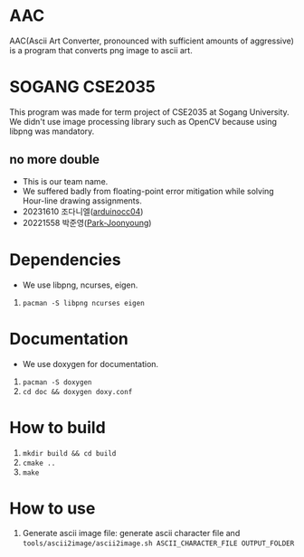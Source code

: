 # AAC
AAC(Ascii Art Converter, pronounced with sufficient amounts of aggressive) is a program that converts png image to ascii art.

# SOGANG CSE2035
This program was made for term project of CSE2035 at Sogang University.   
We didn't use image processing library such as OpenCV because using libpng was mandatory.
## no more double
- This is our team name.
- We suffered badly from floating-point error mitigation while solving Hour-line drawing assignments.
- 20231610 조다니엘([arduinocc04](https://github.com/arduinocc04))
- 20221558 박준영([Park-Joonyoung](https://github.com/Park-Joonyoung))

# Dependencies
- We use libpng, ncurses, eigen.  
1. `pacman -S libpng ncurses eigen`

# Documentation
- We use doxygen for documentation.  
1. `pacman -S doxygen`
2. `cd doc && doxygen doxy.conf`

# How to build
1. `mkdir build && cd build`
3. `cmake ..`
4. `make`

# How to use
1. Generate ascii image file: generate ascii character file and `tools/ascii2image/ascii2image.sh ASCII_CHARACTER_FILE OUTPUT_FOLDER`

